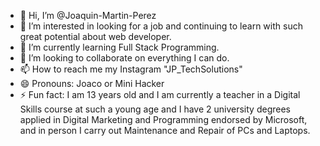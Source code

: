 - 👋 Hi, I’m @Joaquin-Martin-Perez
- 👀 I’m interested in looking for a job and continuing to learn with such great potential about web developer.
- 🌱 I’m currently learning Full Stack Programming.
- 💞️ I’m looking to collaborate on everything I can do.
- 📫 How to reach me my Instagram "JP_TechSolutions"
- 😄 Pronouns: Joaco or Mini Hacker
- ⚡ Fun fact:  I am 13 years old and I am currently a teacher in a Digital Skills course at such a young age and I have 2 university degrees applied in Digital Marketing and Programming endorsed by Microsoft, and in person I carry out Maintenance and Repair of PCs and Laptops.

<!---
Joaquin-Martin-Perez/Joaquin-Martin-Perez is a ✨ special ✨ repository because its `README.md` (this file) appears on your GitHub profile.
You can click the Preview link to take a look at your changes.
--->

